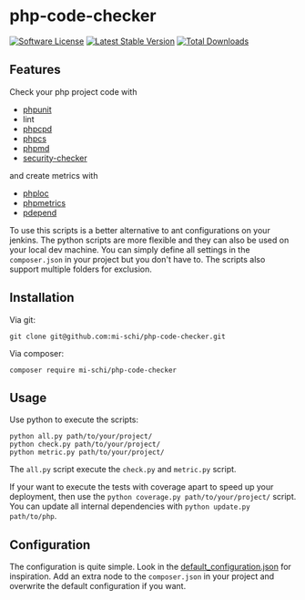 # php-code-checker

[![Software License](https://img.shields.io/badge/license-MIT-brightgreen.svg)](LICENSE.md)
[![Latest Stable Version](https://poser.pugx.org/mi-schi/php-code-checker/v/stable)](https://packagist.org/packages/mi-schi/php-code-checker)
[![Total Downloads](https://poser.pugx.org/mi-schi/php-code-checker/downloads)](https://packagist.org/packages/mi-schi/php-code-checker)

## Features

Check your php project code with
* [phpunit](https://github.com/sebastianbergmann/phpunit)
* lint
* [phpcpd](https://github.com/sebastianbergmann/phpcpd)
* [phpcs](https://github.com/squizlabs/PHP_CodeSniffer)
* [phpmd](https://github.com/phpmd/phpmd)
* [security-checker](https://github.com/sensiolabs/security-checker)

and create metrics with
* [phploc](https://github.com/sebastianbergmann/phploc)
* [phpmetrics](https://github.com/Halleck45/PhpMetrics)
* [pdepend](https://github.com/pdepend/pdepend)

To use this scripts is a better alternative to ant configurations on your jenkins. The python scripts are more flexible and they can also be used on your local dev machine.
You can simply define all settings in the ```composer.json``` in your project but you don't have to.
The scripts also support multiple folders for exclusion.

## Installation

Via git:

    git clone git@github.com:mi-schi/php-code-checker.git

Via composer:

    composer require mi-schi/php-code-checker

## Usage

Use python to execute the scripts:

    python all.py path/to/your/project/
    python check.py path/to/your/project/
    python metric.py path/to/your/project/

The ```all.py``` script execute the ```check.py``` and ```metric.py``` script.

If your want to execute the tests with coverage apart to speed up your deployment, then use the ```python coverage.py path/to/your/project/``` script.
You can update all internal dependencies with ```python update.py path/to/php```.

## Configuration

The configuration is quite simple. Look in the [default_configuration.json](data/default_configuration.json) for inspiration.
Add an extra node to the ```composer.json``` in your project and overwrite the default configuration if you want.

